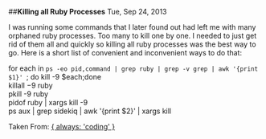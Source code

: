 ##**Killing all Ruby Processes**
Tue, Sep 24, 2013

I was running some commands that I later found out had left me with many orphaned ruby processes. Too many to kill one by one. I needed to just get rid of them all and quickly so killing all ruby processes was the best way to go.
Here is a short list of convenient and inconvenient ways to do that:  

  for each in `ps -eo pid,command | grep ruby | grep -v grep | awk '{print $1}' `; do kill -9 $each;done  
  killall −9 ruby  
  pkill -9 ruby  
  pidof ruby | xargs kill -9  
  ps aux | grep sidekiq | awk '{print $2}' | xargs kill  


Taken From: [{ always: 'coding' }](http://alwayscoding.ca/momentos/2013/09/24/killing-all-ruby-processes/)  
